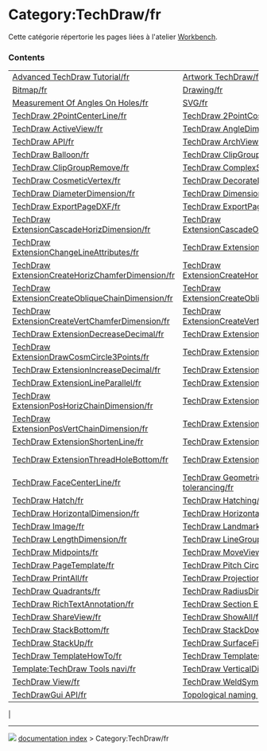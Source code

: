 # Category:TechDraw/fr
Cette catégorie répertorie les pages liées à l\'atelier [Workbench](TechDraw_Workbench/fr.md).

### Contents

|     |     |     |
| --- | --- | --- |
| [Advanced TechDraw Tutorial/fr](Advanced_TechDraw_Tutorial/fr.md) | [Artwork TechDraw/fr](Artwork_TechDraw/fr.md) | [Basic TechDraw Tutorial/fr](Basic_TechDraw_Tutorial/fr.md) |
| [Bitmap/fr](Bitmap/fr.md) | [Drawing/fr](Drawing/fr.md) | [DXF/fr](DXF/fr.md) |
| [Measurement Of Angles On Holes/fr](Measurement_Of_Angles_On_Holes/fr.md) | [SVG/fr](SVG/fr.md) | [TechDraw 2LineCenterLine/fr](TechDraw_2LineCenterLine/fr.md) |
| [TechDraw 2PointCenterLine/fr](TechDraw_2PointCenterLine/fr.md) | [TechDraw 2PointCosmeticLine/fr](TechDraw_2PointCosmeticLine/fr.md) | [TechDraw 3PtAngleDimension/fr](TechDraw_3PtAngleDimension/fr.md) |
| [TechDraw ActiveView/fr](TechDraw_ActiveView/fr.md) | [TechDraw AngleDimension/fr](TechDraw_AngleDimension/fr.md) | [TechDraw Annotation/fr](TechDraw_Annotation/fr.md) |
| [TechDraw API/fr](TechDraw_API/fr.md) | [TechDraw ArchView/fr](TechDraw_ArchView/fr.md) | [TechDraw AxoLengthDimension/fr](TechDraw_AxoLengthDimension/fr.md) |
| [TechDraw Balloon/fr](TechDraw_Balloon/fr.md) | [TechDraw ClipGroup/fr](TechDraw_ClipGroup/fr.md) | [TechDraw ClipGroupAdd/fr](TechDraw_ClipGroupAdd/fr.md) |
| [TechDraw ClipGroupRemove/fr](TechDraw_ClipGroupRemove/fr.md) | [TechDraw ComplexSection/fr](TechDraw_ComplexSection/fr.md) | [TechDraw CosmeticEraser/fr](TechDraw_CosmeticEraser/fr.md) |
| [TechDraw CosmeticVertex/fr](TechDraw_CosmeticVertex/fr.md) | [TechDraw DecorateLine/fr](TechDraw_DecorateLine/fr.md) | [TechDraw DetailView/fr](TechDraw_DetailView/fr.md) |
| [TechDraw DiameterDimension/fr](TechDraw_DiameterDimension/fr.md) | [TechDraw DimensionRepair/fr](TechDraw_DimensionRepair/fr.md) | [TechDraw DraftView/fr](TechDraw_DraftView/fr.md) |
| [TechDraw ExportPageDXF/fr](TechDraw_ExportPageDXF/fr.md) | [TechDraw ExportPageSVG/fr](TechDraw_ExportPageSVG/fr.md) | [TechDraw ExtensionAreaAnnotation/fr](TechDraw_ExtensionAreaAnnotation/fr.md) |
| [TechDraw ExtensionCascadeHorizDimension/fr](TechDraw_ExtensionCascadeHorizDimension/fr.md) | [TechDraw ExtensionCascadeObliqueDimension/fr](TechDraw_ExtensionCascadeObliqueDimension/fr.md) | [TechDraw ExtensionCascadeVertDimension/fr](TechDraw_ExtensionCascadeVertDimension/fr.md) |
| [TechDraw ExtensionChangeLineAttributes/fr](TechDraw_ExtensionChangeLineAttributes/fr.md) | [TechDraw ExtensionCircleCenterLines/fr](TechDraw_ExtensionCircleCenterLines/fr.md) | [TechDraw ExtensionCreateHorizChainDimension/fr](TechDraw_ExtensionCreateHorizChainDimension/fr.md) |
| [TechDraw ExtensionCreateHorizChamferDimension/fr](TechDraw_ExtensionCreateHorizChamferDimension/fr.md) | [TechDraw ExtensionCreateHorizCoordDimension/fr](TechDraw_ExtensionCreateHorizCoordDimension/fr.md) | [TechDraw ExtensionCreateLengthArc/fr](TechDraw_ExtensionCreateLengthArc/fr.md) |
| [TechDraw ExtensionCreateObliqueChainDimension/fr](TechDraw_ExtensionCreateObliqueChainDimension/fr.md) | [TechDraw ExtensionCreateObliqueCoordDimension/fr](TechDraw_ExtensionCreateObliqueCoordDimension/fr.md) | [TechDraw ExtensionCreateVertChainDimension/fr](TechDraw_ExtensionCreateVertChainDimension/fr.md) |
| [TechDraw ExtensionCreateVertChamferDimension/fr](TechDraw_ExtensionCreateVertChamferDimension/fr.md) | [TechDraw ExtensionCreateVertCoordDimension/fr](TechDraw_ExtensionCreateVertCoordDimension/fr.md) | [TechDraw ExtensionCustomizeFormat/fr](TechDraw_ExtensionCustomizeFormat/fr.md) |
| [TechDraw ExtensionDecreaseDecimal/fr](TechDraw_ExtensionDecreaseDecimal/fr.md) | [TechDraw ExtensionDrawCosmArc/fr](TechDraw_ExtensionDrawCosmArc/fr.md) | [TechDraw ExtensionDrawCosmCircle/fr](TechDraw_ExtensionDrawCosmCircle/fr.md) |
| [TechDraw ExtensionDrawCosmCircle3Points/fr](TechDraw_ExtensionDrawCosmCircle3Points/fr.md) | [TechDraw ExtensionExtendLine/fr](TechDraw_ExtensionExtendLine/fr.md) | [TechDraw ExtensionHoleCircle/fr](TechDraw_ExtensionHoleCircle/fr.md) |
| [TechDraw ExtensionIncreaseDecimal/fr](TechDraw_ExtensionIncreaseDecimal/fr.md) | [TechDraw ExtensionInsertDiameter/fr](TechDraw_ExtensionInsertDiameter/fr.md) | [TechDraw ExtensionInsertSquare/fr](TechDraw_ExtensionInsertSquare/fr.md) |
| [TechDraw ExtensionLineParallel/fr](TechDraw_ExtensionLineParallel/fr.md) | [TechDraw ExtensionLinePerpendicular/fr](TechDraw_ExtensionLinePerpendicular/fr.md) | [TechDraw ExtensionLockUnlockView/fr](TechDraw_ExtensionLockUnlockView/fr.md) |
| [TechDraw ExtensionPosHorizChainDimension/fr](TechDraw_ExtensionPosHorizChainDimension/fr.md) | [TechDraw ExtensionPositionSectionView/fr](TechDraw_ExtensionPositionSectionView/fr.md) | [TechDraw ExtensionPosObliqueChainDimension/fr](TechDraw_ExtensionPosObliqueChainDimension/fr.md) |
| [TechDraw ExtensionPosVertChainDimension/fr](TechDraw_ExtensionPosVertChainDimension/fr.md) | [TechDraw ExtensionRemovePrefixChar/fr](TechDraw_ExtensionRemovePrefixChar/fr.md) | [TechDraw ExtensionSelectLineAttributes/fr](TechDraw_ExtensionSelectLineAttributes/fr.md) |
| [TechDraw ExtensionShortenLine/fr](TechDraw_ExtensionShortenLine/fr.md) | [TechDraw ExtensionThreadBoltBottom/fr](TechDraw_ExtensionThreadBoltBottom/fr.md) | [TechDraw ExtensionThreadBoltSide/fr](TechDraw_ExtensionThreadBoltSide/fr.md) |
| [TechDraw ExtensionThreadHoleBottom/fr](TechDraw_ExtensionThreadHoleBottom/fr.md) | [TechDraw ExtensionThreadHoleSide/fr](TechDraw_ExtensionThreadHoleSide/fr.md) | [TechDraw ExtensionVertexAtIntersection/fr](TechDraw_ExtensionVertexAtIntersection/fr.md) |
| [TechDraw FaceCenterLine/fr](TechDraw_FaceCenterLine/fr.md) | [TechDraw Geometric dimensioning and tolerancing/fr](TechDraw_Geometric_dimensioning_and_tolerancing/fr.md) | [TechDraw GeometricHatch/fr](TechDraw_GeometricHatch/fr.md) |
| [TechDraw Hatch/fr](TechDraw_Hatch/fr.md) | [TechDraw Hatching/fr](TechDraw_Hatching/fr.md) | [TechDraw HoleShaftFit/fr](TechDraw_HoleShaftFit/fr.md) |
| [TechDraw HorizontalDimension/fr](TechDraw_HorizontalDimension/fr.md) | [TechDraw HorizontalExtentDimension/fr](TechDraw_HorizontalExtentDimension/fr.md) | [TechDraw HowTo Page/fr](TechDraw_HowTo_Page/fr.md) |
| [TechDraw Image/fr](TechDraw_Image/fr.md) | [TechDraw LandmarkDimension/fr](TechDraw_LandmarkDimension/fr.md) | [TechDraw LeaderLine/fr](TechDraw_LeaderLine/fr.md) |
| [TechDraw LengthDimension/fr](TechDraw_LengthDimension/fr.md) | [TechDraw LineGroup/fr](TechDraw_LineGroup/fr.md) | [TechDraw LinkDimension/fr](TechDraw_LinkDimension/fr.md) |
| [TechDraw Midpoints/fr](TechDraw_Midpoints/fr.md) | [TechDraw MoveView/fr](TechDraw_MoveView/fr.md) | [TechDraw PageDefault/fr](TechDraw_PageDefault/fr.md) |
| [TechDraw PageTemplate/fr](TechDraw_PageTemplate/fr.md) | [TechDraw Pitch Circle Tutorial/fr](TechDraw_Pitch_Circle_Tutorial/fr.md) | [TechDraw Preferences/fr](TechDraw_Preferences/fr.md) |
| [TechDraw PrintAll/fr](TechDraw_PrintAll/fr.md) | [TechDraw ProjectionGroup/fr](TechDraw_ProjectionGroup/fr.md) | [TechDraw ProjectShape/fr](TechDraw_ProjectShape/fr.md) |
| [TechDraw Quadrants/fr](TechDraw_Quadrants/fr.md) | [TechDraw RadiusDimension/fr](TechDraw_RadiusDimension/fr.md) | [TechDraw RedrawPage/fr](TechDraw_RedrawPage/fr.md) |
| [TechDraw RichTextAnnotation/fr](TechDraw_RichTextAnnotation/fr.md) | [TechDraw Section Examples/fr](TechDraw_Section_Examples/fr.md) | [TechDraw SectionView/fr](TechDraw_SectionView/fr.md) |
| [TechDraw ShareView/fr](TechDraw_ShareView/fr.md) | [TechDraw ShowAll/fr](TechDraw_ShowAll/fr.md) | [TechDraw SpreadsheetView/fr](TechDraw_SpreadsheetView/fr.md) |
| [TechDraw StackBottom/fr](TechDraw_StackBottom/fr.md) | [TechDraw StackDown/fr](TechDraw_StackDown/fr.md) | [TechDraw StackTop/fr](TechDraw_StackTop/fr.md) |
| [TechDraw StackUp/fr](TechDraw_StackUp/fr.md) | [TechDraw SurfaceFinishSymbol/fr](TechDraw_SurfaceFinishSymbol/fr.md) | [TechDraw Symbol/fr](TechDraw_Symbol/fr.md) |
| [TechDraw TemplateHowTo/fr](TechDraw_TemplateHowTo/fr.md) | [TechDraw Templates/fr](TechDraw_Templates/fr.md) | [TechDraw ToggleFrame/fr](TechDraw_ToggleFrame/fr.md) |
| [Template:TechDraw Tools navi/fr](Template_TechDraw_Tools_navi/fr.md) | [TechDraw VerticalDimension/fr](TechDraw_VerticalDimension/fr.md) | [TechDraw VerticalExtentDimension/fr](TechDraw_VerticalExtentDimension/fr.md) |
| [TechDraw View/fr](TechDraw_View/fr.md) | [TechDraw WeldSymbol/fr](TechDraw_WeldSymbol/fr.md) | [TechDraw Workbench/fr](TechDraw_Workbench/fr.md) |
| [TechDrawGui API/fr](TechDrawGui_API/fr.md) | [Topological naming problem/fr](Topological_naming_problem/fr.md) | [Tutorial for open windows/fr](Tutorial_for_open_windows/fr.md) |
|



---
![](images/Button_right.svg) [documentation index](../README.md) > Category:TechDraw/fr
